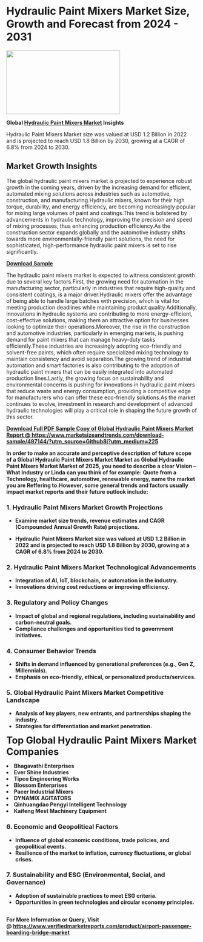 <H1>Hydraulic Paint Mixers Market Size, Growth and Forecast from 2024 - 2031</H1><img class="aligncenter size-medium wp-image-584254" src="https://thirdeyenews.in/wp-content/uploads/2024/09/Global-Market-Research-300x168.jpeg" alt="" width="300" height="168" /><p><strong>Global&nbsp;<a href="https://www.marketsizeandtrends.com/download-sample/497144/?utm_source=Github8j?utm_medium=225">Hydraulic Paint Mixers Market</a> Insights</strong></p><p>Hydraulic Paint Mixers Market size was valued at USD 1.2 Billion in 2022 and is projected to reach USD 1.8 Billion by 2030, growing at a CAGR of 6.8% from 2024 to 2030.</p><p><h2>Market Growth Insights</h2> <p>The global hydraulic paint mixers market is projected to experience robust growth in the coming years, driven by the increasing demand for efficient, automated mixing solutions across industries such as automotive, construction, and manufacturing.Hydraulic mixers, known for their high torque, durability, and energy efficiency, are becoming increasingly popular for mixing large volumes of paint and coatings.This trend is bolstered by advancements in hydraulic technology, improving the precision and speed of mixing processes, thus enhancing production efficiency.As the construction sector expands globally and the automotive industry shifts towards more environmentally-friendly paint solutions, the need for sophisticated, high-performance hydraulic paint mixers is set to rise significantly.</p> <p><strong><a href="download_link_here">Download Sample</a></strong></p> <p>The hydraulic paint mixers market is expected to witness consistent growth due to several key factors.First, the growing need for automation in the manufacturing sector, particularly in industries that require high-quality and consistent coatings, is a major driver.Hydraulic mixers offer the advantage of being able to handle large batches with precision, which is vital for meeting production deadlines while maintaining product quality.Additionally, innovations in hydraulic systems are contributing to more energy-efficient, cost-effective solutions, making them an attractive option for businesses looking to optimize their operations.Moreover, the rise in the construction and automotive industries, particularly in emerging markets, is pushing demand for paint mixers that can manage heavy-duty tasks efficiently.These industries are increasingly adopting eco-friendly and solvent-free paints, which often require specialized mixing technology to maintain consistency and avoid separation.The growing trend of industrial automation and smart factories is also contributing to the adoption of hydraulic paint mixers that can be easily integrated into automated production lines.Lastly, the growing focus on sustainability and environmental concerns is pushing for innovations in hydraulic paint mixers that reduce waste and energy consumption, providing a competitive edge for manufacturers who can offer these eco-friendly solutions.As the market continues to evolve, investment in research and development of advanced hydraulic technologies will play a critical role in shaping the future growth of this sector.</p> <p><strong><a href="get_more_link_here"></p><p><span class=""><strong>Download Full PDF Sample Copy of Global Hydraulic Paint Mixers Market Report</strong> @ <a href="https://www.marketsizeandtrends.com/download-sample/497144/?utm_source=Github8j?utm_medium=225" target="_blank">https://www.marketsizeandtrends.com/download-sample/497144/?utm_source=Github8j?utm_medium=225</a></span></p><p>In order to make an accurate and perceptive description of future scope of a Global&nbsp;Hydraulic Paint Mixers Market Market as Global&nbsp;Hydraulic Paint Mixers Market Market of 2025, you need to describe a clear Vision &ndash; What Industry or Linda can you think of for example: Quote from a Technology, healthcare, automotive, renewable energy, name the market you are Reffering to.However, some general trends and factors usually impact market reports and their future outlook include:</p><h3>1.&nbsp;<strong>Hydraulic Paint Mixers Market Growth Projections</strong></h3><ul><li>Examine market size trends, revenue estimates and CAGR (Compounded Annual Growth Rate) projections.</li><li><p>Hydraulic Paint Mixers Market size was valued at USD 1.2 Billion in 2022 and is projected to reach USD 1.8 Billion by 2030, growing at a CAGR of 6.8% from 2024 to 2030.</p></li></ul><h3>2.&nbsp;<strong>Hydraulic Paint Mixers Market Technological Advancements</strong></h3><ul><li>Integration of AI, IoT, blockchain, or automation in the industry.</li><li>Innovations driving cost reductions or improving efficiency.</li></ul><h3>3.&nbsp;<strong>Regulatory and Policy Changes</strong></h3><ul><li>Impact of global and regional regulations, including sustainability and carbon-neutral goals.</li><li>Compliance challenges and opportunities tied to government initiatives.</li></ul><h3>4.&nbsp;<strong>Consumer Behavior Trends</strong></h3><ul><li>Shifts in demand influenced by generational preferences (e.g., Gen Z, Millennials).</li><li>Emphasis on eco-friendly, ethical, or personalized products/services.</li></ul><h3>5.&nbsp;<strong>Global Hydraulic Paint Mixers Market Competitive Landscape</strong></h3><ul><li>Analysis of key players, new entrants, and partnerships shaping the industry.</li><li>Strategies for differentiation and market penetration.</li></ul><p data-pm-slice="1 1 []"><span style="color: inherit; font-family: inherit; font-size: 25px;">Top Global Hydraulic Paint Mixers Market Companies</span></p><div class="" data-test-id=""><p><li>Bhagavathi Enterprises</li><li> Ever Shine Industries</li><li> Tipco Engineering Works</li><li> Blossom Enterprises</li><li> Pacer Industrial Mixers</li><li> DYNAMIX AGITATORS</li><li> Qinhuangdao Pengyi Intelligent Technology</li><li> Kaifeng Mest Machinery Equipment</li></p></div><h3>6.&nbsp;<strong>Economic and Geopolitical Factors</strong></h3><ul><li>Influence of global economic conditions, trade policies, and geopolitical events.</li><li>Resilience of the market to inflation, currency fluctuations, or global crises.</li></ul><h3>7.&nbsp;<strong>Sustainability and ESG (Environmental, Social, and Governance)</strong></h3><ul><li>Adoption of sustainable practices to meet ESG criteria.</li><li>Opportunities in green technologies and circular economy principles.</li></ul><h2><strong style="font-size: 14px;">For More Information or Query, Visit @&nbsp;</strong><a style="background-color: #ffffff; font-size: 14px;" href="https://www.marketsizeandtrends.com/report/hydraulic-paint-mixers-market/" target="_blank">https://www.verifiedmarketreports.com/product/airport-passenger-boarding-bridge-market</a></h2>